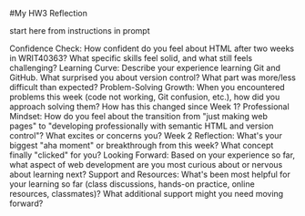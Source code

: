 #My HW3 Reflection

start here from instructions in prompt

Confidence Check: How confident do you feel about HTML after two weeks in WRIT40363? What specific skills feel solid, and what still feels challenging?
Learning Curve: Describe your experience learning Git and GitHub. What surprised you about version control? What part was more/less difficult than expected?
Problem-Solving Growth: When you encountered problems this week (code not working, Git confusion, etc.), how did you approach solving them? How has this changed since Week 1?
Professional Mindset: How do you feel about the transition from "just making web pages" to "developing professionally with semantic HTML and version control"? What excites or concerns you?
Week 2 Reflection: What's your biggest "aha moment" or breakthrough from this week? What concept finally "clicked" for you?
Looking Forward: Based on your experience so far, what aspect of web development are you most curious about or nervous about learning next?
Support and Resources: What's been most helpful for your learning so far (class discussions, hands-on practice, online resources, classmates)? What additional support might you need moving forward?